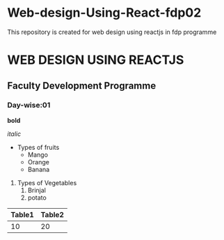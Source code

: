 # Web-design-Using-React-fdp02
This repository is created for web design using reactjs in fdp programme

# WEB DESIGN USING REACTJS

## Faculty Development Programme

### Day-wise:01

**bold**

*italic*

* Types of fruits
   * Mango
   * Orange
   * Banana
   
1. Types of Vegetables
    1. Brinjal
    2. potato
    

Table1 | Table2
-------|---------
10 | 20
   
